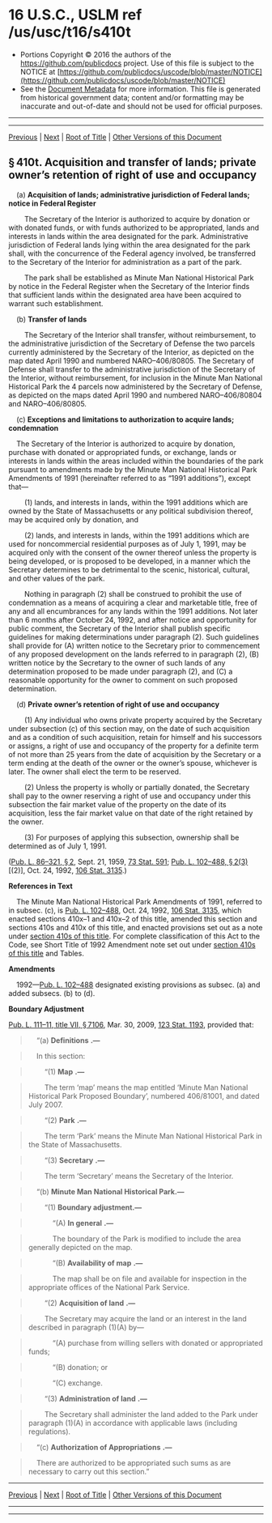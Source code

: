 ---
---

# 16 U.S.C., USLM ref /us/usc/t16/s410t

* Portions Copyright © 2016 the authors of the https://github.com/publicdocs project.
  Use of this file is subject to the NOTICE at [https://github.com/publicdocs/uscode/blob/master/NOTICE](https://github.com/publicdocs/uscode/blob/master/NOTICE)
* See the [Document Metadata](././../../../../..//README.md) for more information.
  This file is generated from historical government data; content and/or formatting may be inaccurate and out-of-date and should not be used for official purposes.

----------
----------

[Previous](./../../../../..//us/usc/t16/ch1/schLV/m__us_usc_t16_s410s.md) | [Next](./../../../../..//us/usc/t16/ch1/schLV/m__us_usc_t16_s410u.md) | [Root of Title](./../../../../../) | [Other Versions of this Document](https://publicdocs.github.io/go/links?ns=uslm&ref=%2Fus%2Fusc%2Ft16%2Fs410t)

## § 410t. Acquisition and transfer of lands; private owner’s retention of right of use and occupancy

    (a) __Acquisition of lands; administrative jurisdiction of Federal lands; notice in Federal Register__ 

        The Secretary of the Interior is authorized to acquire by donation or with donated funds, or with funds authorized to be appropriated, lands and interests in lands within the area designated for the park. Administrative jurisdiction of Federal lands lying within the area designated for the park shall, with the concurrence of the Federal agency involved, be transferred to the Secretary of the Interior for administration as a part of the park.

        The park shall be established as Minute Man National Historical Park by notice in the Federal Register when the Secretary of the Interior finds that sufficient lands within the designated area have been acquired to warrant such establishment.

    (b) __Transfer of lands__ 

        The Secretary of the Interior shall transfer, without reimbursement, to the administrative jurisdiction of the Secretary of Defense the two parcels currently administered by the Secretary of the Interior, as depicted on the map dated April 1990 and numbered NARO–406/80805. The Secretary of Defense shall transfer to the administrative jurisdiction of the Secretary of the Interior, without reimbursement, for inclusion in the Minute Man National Historical Park the 4 parcels now administered by the Secretary of Defense, as depicted on the maps dated April 1990 and numbered NARO–406/80804 and NARO–406/80805.

    (c) __Exceptions and limitations to authorization to acquire lands; condemnation__ 

    The Secretary of the Interior is authorized to acquire by donation, purchase with donated or appropriated funds, or exchange, lands or interests in lands within the areas included within the boundaries of the park pursuant to amendments made by the Minute Man National Historical Park Amendments of 1991 (hereinafter referred to as “1991 additions”), except that—

        (1) lands, and interests in lands, within the 1991 additions which are owned by the State of Massachusetts or any political subdivision thereof, may be acquired only by donation, and

        (2) lands, and interests in lands, within the 1991 additions which are used for noncommercial residential purposes as of July 1, 1991, may be acquired only with the consent of the owner thereof unless the property is being developed, or is proposed to be developed, in a manner which the Secretary determines to be detrimental to the scenic, historical, cultural, and other values of the park.

        Nothing in paragraph (2) shall be construed to prohibit the use of condemnation as a means of acquiring a clear and marketable title, free of any and all encumbrances for any lands within the 1991 additions. Not later than 6 months after October 24, 1992, and after notice and opportunity for public comment, the Secretary of the Interior shall publish specific guidelines for making determinations under paragraph (2). Such guidelines shall provide for (A) written notice to the Secretary prior to commencement of any proposed development on the lands referred to in paragraph (2), (B) written notice by the Secretary to the owner of such lands of any determination proposed to be made under paragraph (2), and (C) a reasonable opportunity for the owner to comment on such proposed determination.

    (d) __Private owner’s retention of right of use and occupancy__ 

        (1) Any individual who owns private property acquired by the Secretary under subsection (c) of this section may, on the date of such acquisition and as a condition of such acquisition, retain for himself and his successors or assigns, a right of use and occupancy of the property for a definite term of not more than 25 years from the date of acquisition by the Secretary or a term ending at the death of the owner or the owner’s spouse, whichever is later. The owner shall elect the term to be reserved.

        (2) Unless the property is wholly or partially donated, the Secretary shall pay to the owner reserving a right of use and occupancy under this subsection the fair market value of the property on the date of its acquisition, less the fair market value on that date of the right retained by the owner.

        (3) For purposes of applying this subsection, ownership shall be determined as of July 1, 1991.

([Pub. L. 86–321, § 2][/us/pl/86/321/s2], Sept. 21, 1959, [73 Stat. 591][/us/stat/73/591]; [Pub. L. 102–488, § 2(3)][/us/pl/102/488/s2/3]\[(2)\], Oct. 24, 1992, [106 Stat. 3135][/us/stat/106/3135].)

 __References in Text__ 

    The Minute Man National Historical Park Amendments of 1991, referred to in subsec. (c), is [Pub. L. 102–488][/us/pl/102/488], Oct. 24, 1992, [106 Stat. 3135][/us/stat/106/3135], which enacted sections 410x–1 and 410x–2 of this title, amended this section and sections 410s and 410x of this title, and enacted provisions set out as a note under [section 410s of this title][/us/usc/t16/s410s]. For complete classification of this Act to the Code, see Short Title of 1992 Amendment note set out under [section 410s of this title][/us/usc/t16/s410s] and Tables.

 __Amendments__ 

    1992—[Pub. L. 102–488][/us/pl/102/488] designated existing provisions as subsec. (a) and added subsecs. (b) to (d).

 __Boundary Adjustment__ 

[Pub. L. 111–11, title VII, § 7106][/us/pl/111/11/s7106], Mar. 30, 2009, [123 Stat. 1193][/us/stat/123/1193], provided that:

>     “(a)  __Definitions__  __.—__ 

>     In this section:

>         “(1)  __Map__  __.—__ 

>         The term ‘map’ means the map entitled ‘Minute Man National Historical Park Proposed Boundary’, numbered 406/81001, and dated July 2007.

>         “(2)  __Park__  __.—__ 

>         The term ‘Park’ means the Minute Man National Historical Park in the State of Massachusetts.

>         “(3)  __Secretary__  __.—__ 

>         The term ‘Secretary’ means the Secretary of the Interior.

>     “(b) __Minute Man National Historical Park.—__ 

>         “(1) __Boundary adjustment.—__ 

>             “(A)  __In general__  __.—__ 

>             The boundary of the Park is modified to include the area generally depicted on the map.

>             “(B)  __Availability of map__  __.—__ 

>             The map shall be on file and available for inspection in the appropriate offices of the National Park Service.

>         “(2)  __Acquisition of land__  __.—__ 

>         The Secretary may acquire the land or an interest in the land described in paragraph (1)(A) by—

>             “(A) purchase from willing sellers with donated or appropriated funds;

>             “(B) donation; or

>             “(C) exchange.

>         “(3)  __Administration of land__  __.—__ 

>         The Secretary shall administer the land added to the Park under paragraph (1)(A) in accordance with applicable laws (including regulations).

>     “(c)  __Authorization of Appropriations__  __.—__ 

>     There are authorized to be appropriated such sums as are necessary to carry out this section.”

----------

[Previous](./../../../../..//us/usc/t16/ch1/schLV/m__us_usc_t16_s410s.md) | [Next](./../../../../..//us/usc/t16/ch1/schLV/m__us_usc_t16_s410u.md) | [Root of Title](./../../../../../) | [Other Versions of this Document](https://publicdocs.github.io/go/links?ns=uslm&ref=%2Fus%2Fusc%2Ft16%2Fs410t)

----------
----------

[/us/pl/86/321/s2]: https://publicdocs.github.io/go/links?ns=uslm&ref=%2Fus%2Fpl%2F86%2F321%2Fs2
[/us/stat/73/591]: https://publicdocs.github.io/go/links?ns=uslm&ref=%2Fus%2Fstat%2F73%2F591
[/us/pl/102/488/s2/3]: https://publicdocs.github.io/go/links?ns=uslm&ref=%2Fus%2Fpl%2F102%2F488%2Fs2%2F3
[/us/stat/106/3135]: https://publicdocs.github.io/go/links?ns=uslm&ref=%2Fus%2Fstat%2F106%2F3135
[/us/pl/102/488]: https://publicdocs.github.io/go/links?ns=uslm&ref=%2Fus%2Fpl%2F102%2F488
[/us/stat/106/3135]: https://publicdocs.github.io/go/links?ns=uslm&ref=%2Fus%2Fstat%2F106%2F3135
[/us/usc/t16/s410s]: https://publicdocs.github.io/go/links?ns=uslm&ref=%2Fus%2Fusc%2Ft16%2Fs410s
[/us/usc/t16/s410s]: https://publicdocs.github.io/go/links?ns=uslm&ref=%2Fus%2Fusc%2Ft16%2Fs410s
[/us/pl/102/488]: https://publicdocs.github.io/go/links?ns=uslm&ref=%2Fus%2Fpl%2F102%2F488
[/us/pl/111/11/s7106]: https://publicdocs.github.io/go/links?ns=uslm&ref=%2Fus%2Fpl%2F111%2F11%2Fs7106
[/us/stat/123/1193]: https://publicdocs.github.io/go/links?ns=uslm&ref=%2Fus%2Fstat%2F123%2F1193


